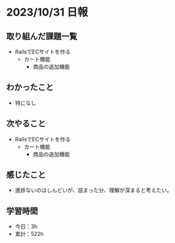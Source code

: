 # 2023/10/31 日報
## 取り組んだ課題一覧
- RailsでECサイトを作る
  - カート機能
    - 商品の追加機能

## わかったこと
- 特になし

## 次やること
- RailsでECサイトを作る
  - カート機能
    - 商品の追加機能

## 感じたこと
- 進捗ないのはしんどいが、詰まった分、理解が深まると考えたい。

## 学習時間
- 今日：3h
- 累計：522h
